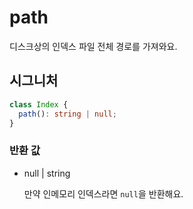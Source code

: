 # path

디스크상의 인덱스 파일 전체 경로를 가져와요.

## 시그니처

```ts
class Index {
  path(): string | null;
}
```

### 반환 값

<ul class="param-ul">
  <li class="param-li param-li-root">
    <span class="param-type">null | string</span>
    <br>
    <p class="param-description">만약 인메모리 인덱스라면 <code>null</code>을 반환해요.</p>
  </li>
</ul>